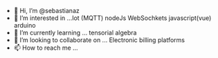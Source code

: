 - 👋 Hi, I’m @sebastianaz
- 👀 I’m interested in ...Iot (MQTT) nodeJs WebSochkets javascript(vue) arduino
- 🌱 I’m currently learning ... tensorial algebra
- 💞️ I’m looking to collaborate on ... Electronic billing platforms
- 📫 How to reach me ...

<!---
sebastianaz/sebastianaz is a ✨ special ✨ repository because its `README.md` (this file) appears on your GitHub profile.
You can click the Preview link to take a look at your changes.
--->
